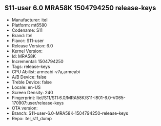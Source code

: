 ## S11-user 6.0 MRA58K 1504794250 release-keys
- Manufacturer: itel
- Platform: mt6580
- Codename: S11
- Brand: Itel
- Flavor: S11-user
- Release Version: 6.0
- Kernel Version: 
- Id: MRA58K
- Incremental: 1504794250
- Tags: release-keys
- CPU Abilist: armeabi-v7a,armeabi
- A/B Device: false
- Treble Device: false
- Locale: en-US
- Screen Density: 240
- Fingerprint: Itel/S11/S11:6.0/MRA58K/S11-I801-6.0-V065-170907:user/release-keys
- OTA version: 
- Branch: S11-user-6.0-MRA58K-1504794250-release-keys
- Repo: itel_s11_dump
